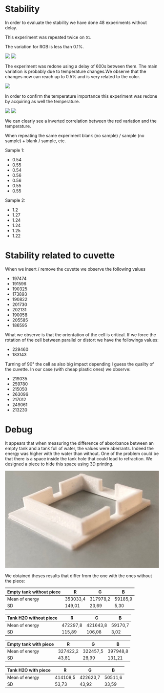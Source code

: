 # Stability

In order to evaluate the stability we have done 48 experiments without delay.

This experiment was repeated twice on `D1`.

The variation for RGB is less than 0.1%.

<img src="D1_1.svg">

<img src="D1_2.svg">

The experiment was redone using a delay of 600s between them. The main variation is probably due to temperature changes.We observe that the changes now can reach up to 0.5% and is very related to the color.

<img src="D1_3.svg">

In order to confirm the temperature importance this experiment was redone by acquiring as well the temperature.

<img src="D1_4.svg">

<img src="D1_4temp.svg">

We can clearly see a inverted correlation between the red variation and the temperature.

When repeating the same experiment blank (no sample) / sample (no sample) + blank / sample, etc.

Sample 1:

- 0.54
- 0.55
- 0.54
- 0.56
- 0.56
- 0.55
- 0.55

Sample 2:

- 1.2
- 1.27
- 1.24
- 1.24
- 1.25
- 1.22

# Stability related to cuvette

When we insert / remove the cuvette we observe the following values

- 197474
- 191596
- 190325
- 173893
- 190822
- 201730
- 202131
- 190058
- 205585
- 186595

What we observe is that the orientation of the cell is critical. If we force the rotation of the cell between parallel or distort we have the followings values:

- 229460
- 183143

Turning of 90° the cell as also big impact depending I guess the quality of the cuvette. In our case (with cheap plastic ones) we observe:

- 219035
- 259780
- 215050
- 263096
- 217012
- 249061
- 213230

# Debug

It appears that when measuring the difference of absorbance between an empty tank and a tank full of water, the values were aberrants. Indeed the energy was higher with the water than without. One of the problem could be that there is a space inside the tank hole that could lead to refraction. We designed a piece to hide this space using 3D printing. 

<img src='piece_spectro.jpg'>

We obtained theses results that differ from the one with the ones without the piece:

| Empty tank without piece | R      | G      | B
|--------------------------|--------|--------|--------
|Mean of energy            |353033,4|317978,2|59185,9
|SD                        |149,01  |23,69   |5,30


| Tank H2O without piece   | R      | G      | B
|--------------------------|--------|--------|--------
|Mean of energy            |472297,8|421643,8|59170,7
|SD                        |115,89  |106,08  |3,02


| Empty tank with piece    | R      | G      | B
|--------------------------|--------|--------|--------
|Mean of energy            |327422,2|322457,5|397948,8
|SD                        |43,81   |28,99   |131,21


| Tank H2O with piece      | R      | G      | B
|--------------------------|--------|--------|--------
|Mean of energy            |414108,5|422623,7|50511,6
|SD                        |53,73   |43,92   |33,59
